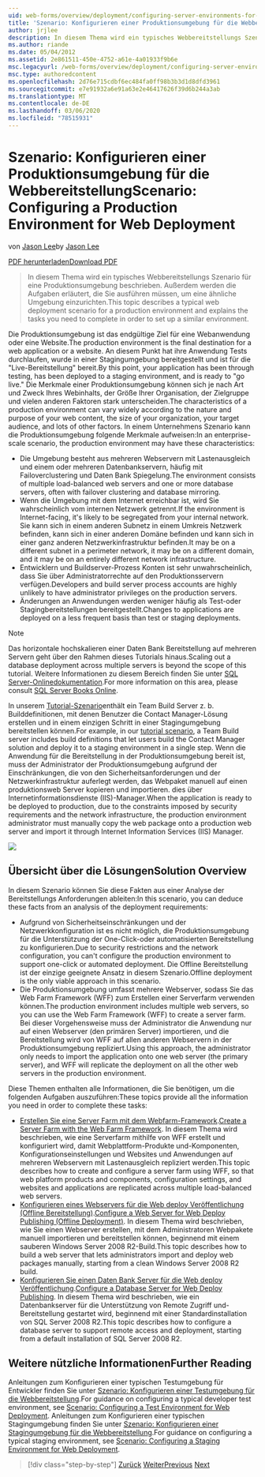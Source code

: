 ```yaml
---
uid: web-forms/overview/deployment/configuring-server-environments-for-web-deployment/scenario-configuring-a-production-environment-for-web-deployment
title: 'Szenario: Konfigurieren einer Produktionsumgebung für die Webbereitstellung | Microsoft-Dokumentation'
author: jrjlee
description: In diesem Thema wird ein typisches Webbereitstellungs Szenario für eine Produktionsumgebung beschrieben. Außerdem werden die Aufgaben erläutert, die Sie ausführen müssen, um eine ähnliche...
ms.author: riande
ms.date: 05/04/2012
ms.assetid: 2e861511-450e-4752-a61e-4a01933f9b6e
msc.legacyurl: /web-forms/overview/deployment/configuring-server-environments-for-web-deployment/scenario-configuring-a-production-environment-for-web-deployment
msc.type: authoredcontent
ms.openlocfilehash: 2d76e715cdbf6ec484fa0ff98b3b3d1d8dfd3961
ms.sourcegitcommit: e7e91932a6e91a63e2e46417626f39d6b244a3ab
ms.translationtype: MT
ms.contentlocale: de-DE
ms.lasthandoff: 03/06/2020
ms.locfileid: "78515931"
---
```

# <a name="scenario-configuring-a-production-environment-for-web-deployment"></a><span data-ttu-id="8facb-103">Szenario: Konfigurieren einer Produktionsumgebung für die Webbereitstellung</span><span class="sxs-lookup"><span data-stu-id="8facb-103">Scenario: Configuring a Production Environment for Web Deployment</span></span>

<span data-ttu-id="8facb-104">von [Jason Lee](https://github.com/jrjlee)</span><span class="sxs-lookup"><span data-stu-id="8facb-104">by [Jason Lee](https://github.com/jrjlee)</span></span>

[<span data-ttu-id="8facb-105">PDF herunterladen</span><span class="sxs-lookup"><span data-stu-id="8facb-105">Download PDF</span></span>](https://msdnshared.blob.core.windows.net/media/MSDNBlogsFS/prod.evol.blogs.msdn.com/CommunityServer.Blogs.Components.WeblogFiles/00/00/00/63/56/8130.DeployingWebAppsInEnterpriseScenarios.pdf)

> <span data-ttu-id="8facb-106">In diesem Thema wird ein typisches Webbereitstellungs Szenario für eine Produktionsumgebung beschrieben. Außerdem werden die Aufgaben erläutert, die Sie ausführen müssen, um eine ähnliche Umgebung einzurichten.</span><span class="sxs-lookup"><span data-stu-id="8facb-106">This topic describes a typical web deployment scenario for a production environment and explains the tasks you need to complete in order to set up a similar environment.</span></span>

<span data-ttu-id="8facb-107">Die Produktionsumgebung ist das endgültige Ziel für eine Webanwendung oder eine Website.</span><span class="sxs-lookup"><span data-stu-id="8facb-107">The production environment is the final destination for a web application or a website.</span></span> <span data-ttu-id="8facb-108">An diesem Punkt hat ihre Anwendung Tests durchlaufen, wurde in einer Stagingumgebung bereitgestellt und ist für die "Live-Bereitstellung" bereit.</span><span class="sxs-lookup"><span data-stu-id="8facb-108">By this point, your application has been through testing, has been deployed to a staging environment, and is ready to "go live."</span></span> <span data-ttu-id="8facb-109">Die Merkmale einer Produktionsumgebung können sich je nach Art und Zweck Ihres Webinhalts, der Größe Ihrer Organisation, der Zielgruppe und vielen anderen Faktoren stark unterscheiden.</span><span class="sxs-lookup"><span data-stu-id="8facb-109">The characteristics of a production environment can vary widely according to the nature and purpose of your web content, the size of your organization, your target audience, and lots of other factors.</span></span> <span data-ttu-id="8facb-110">In einem Unternehmens Szenario kann die Produktionsumgebung folgende Merkmale aufweisen:</span><span class="sxs-lookup"><span data-stu-id="8facb-110">In an enterprise-scale scenario, the production environment may have these characteristics:</span></span>

- <span data-ttu-id="8facb-111">Die Umgebung besteht aus mehreren Webservern mit Lastenausgleich und einem oder mehreren Datenbankservern, häufig mit Failoverclustering und Daten Bank Spiegelung.</span><span class="sxs-lookup"><span data-stu-id="8facb-111">The environment consists of multiple load-balanced web servers and one or more database servers, often with failover clustering and database mirroring.</span></span>
- <span data-ttu-id="8facb-112">Wenn die Umgebung mit dem Internet erreichbar ist, wird Sie wahrscheinlich vom internen Netzwerk getrennt.</span><span class="sxs-lookup"><span data-stu-id="8facb-112">If the environment is Internet-facing, it's likely to be segregated from your internal network.</span></span> <span data-ttu-id="8facb-113">Sie kann sich in einem anderen Subnetz in einem Umkreis Netzwerk befinden, kann sich in einer anderen Domäne befinden und kann sich in einer ganz anderen Netzwerkinfrastruktur befinden.</span><span class="sxs-lookup"><span data-stu-id="8facb-113">It may be on a different subnet in a perimeter network, it may be on a different domain, and it may be on an entirely different network infrastructure.</span></span>
- <span data-ttu-id="8facb-114">Entwicklern und Buildserver-Prozess Konten ist sehr unwahrscheinlich, dass Sie über Administratorrechte auf den Produktionsservern verfügen.</span><span class="sxs-lookup"><span data-stu-id="8facb-114">Developers and build server process accounts are highly unlikely to have administrator privileges on the production servers.</span></span>
- <span data-ttu-id="8facb-115">Änderungen an Anwendungen werden weniger häufig als Test-oder Stagingbereitstellungen bereitgestellt.</span><span class="sxs-lookup"><span data-stu-id="8facb-115">Changes to applications are deployed on a less frequent basis than test or staging deployments.</span></span>

> [!NOTE]
> <span data-ttu-id="8facb-116">Das horizontale hochskalieren einer Daten Bank Bereitstellung auf mehreren Servern geht über den Rahmen dieses Tutorials hinaus.</span><span class="sxs-lookup"><span data-stu-id="8facb-116">Scaling out a database deployment across multiple servers is beyond the scope of this tutorial.</span></span> <span data-ttu-id="8facb-117">Weitere Informationen zu diesem Bereich finden Sie unter [SQL Server-Onlinedokumentation](https://technet.microsoft.com/library/ms130214.aspx).</span><span class="sxs-lookup"><span data-stu-id="8facb-117">For more information on this area, please consult [SQL Server Books Online](https://technet.microsoft.com/library/ms130214.aspx).</span></span>

<span data-ttu-id="8facb-118">In unserem [Tutorial-Szenario](../deploying-web-applications-in-enterprise-scenarios/enterprise-web-deployment-scenario-overview.md)enthält ein Team Build Server z. b. Builddefinitionen, mit denen Benutzer die Contact Manager-Lösung erstellen und in einem einzigen Schritt in einer Stagingumgebung bereitstellen können.</span><span class="sxs-lookup"><span data-stu-id="8facb-118">For example, in our [tutorial scenario](../deploying-web-applications-in-enterprise-scenarios/enterprise-web-deployment-scenario-overview.md), a Team Build server includes build definitions that let users build the Contact Manager solution and deploy it to a staging environment in a single step.</span></span> <span data-ttu-id="8facb-119">Wenn die Anwendung für die Bereitstellung in der Produktionsumgebung bereit ist, muss der Administrator der Produktionsumgebung aufgrund der Einschränkungen, die von den Sicherheitsanforderungen und der Netzwerkinfrastruktur auferlegt werden, das Webpaket manuell auf einen produktionsweb Server kopieren und importieren. dies über Internetinformationsdienste (IIS)-Manager.</span><span class="sxs-lookup"><span data-stu-id="8facb-119">When the application is ready to be deployed to production, due to the constraints imposed by security requirements and the network infrastructure, the production environment administrator must manually copy the web package onto a production web server and import it through Internet Information Services (IIS) Manager.</span></span>

![](scenario-configuring-a-production-environment-for-web-deployment/_static/image1.png)

## <a name="solution-overview"></a><span data-ttu-id="8facb-120">Übersicht über die Lösungen</span><span class="sxs-lookup"><span data-stu-id="8facb-120">Solution Overview</span></span>

<span data-ttu-id="8facb-121">In diesem Szenario können Sie diese Fakten aus einer Analyse der Bereitstellungs Anforderungen ableiten:</span><span class="sxs-lookup"><span data-stu-id="8facb-121">In this scenario, you can deduce these facts from an analysis of the deployment requirements:</span></span>

- <span data-ttu-id="8facb-122">Aufgrund von Sicherheitseinschränkungen und der Netzwerkkonfiguration ist es nicht möglich, die Produktionsumgebung für die Unterstützung der One-Click-oder automatisierten Bereitstellung zu konfigurieren.</span><span class="sxs-lookup"><span data-stu-id="8facb-122">Due to security restrictions and the network configuration, you can't configure the production environment to support one-click or automated deployment.</span></span> <span data-ttu-id="8facb-123">Die Offline Bereitstellung ist der einzige geeignete Ansatz in diesem Szenario.</span><span class="sxs-lookup"><span data-stu-id="8facb-123">Offline deployment is the only viable approach in this scenario.</span></span>
- <span data-ttu-id="8facb-124">Die Produktionsumgebung umfasst mehrere Webserver, sodass Sie das Web Farm Framework (WFF) zum Erstellen einer Serverfarm verwenden können.</span><span class="sxs-lookup"><span data-stu-id="8facb-124">The production environment includes multiple web servers, so you can use the Web Farm Framework (WFF) to create a server farm.</span></span> <span data-ttu-id="8facb-125">Bei dieser Vorgehensweise muss der Administrator die Anwendung nur auf einen Webserver (den primären Server) importieren, und die Bereitstellung wird von WFF auf allen anderen Webservern in der Produktionsumgebung repliziert.</span><span class="sxs-lookup"><span data-stu-id="8facb-125">Using this approach, the administrator only needs to import the application onto one web server (the primary server), and WFF will replicate the deployment on all the other web servers in the production environment.</span></span>

<span data-ttu-id="8facb-126">Diese Themen enthalten alle Informationen, die Sie benötigen, um die folgenden Aufgaben auszuführen:</span><span class="sxs-lookup"><span data-stu-id="8facb-126">These topics provide all the information you need in order to complete these tasks:</span></span>

- <span data-ttu-id="8facb-127">[Erstellen Sie eine Server Farm mit dem Webfarm-Framework](configuring-a-database-server-for-web-deploy-publishing.md).</span><span class="sxs-lookup"><span data-stu-id="8facb-127">[Create a Server Farm with the Web Farm Framework](configuring-a-database-server-for-web-deploy-publishing.md).</span></span> <span data-ttu-id="8facb-128">In diesem Thema wird beschrieben, wie eine Serverfarm mithilfe von WFF erstellt und konfiguriert wird, damit Webplattform-Produkte und-Komponenten, Konfigurationseinstellungen und Websites und Anwendungen auf mehreren Webservern mit Lastenausgleich repliziert werden.</span><span class="sxs-lookup"><span data-stu-id="8facb-128">This topic describes how to create and configure a server farm using WFF, so that web platform products and components, configuration settings, and websites and applications are replicated across multiple load-balanced web servers.</span></span>
- <span data-ttu-id="8facb-129">[Konfigurieren eines Webservers für die Web deploy Veröffentlichung (Offline Bereitstellung)](configuring-a-web-server-for-web-deploy-publishing-offline-deployment.md).</span><span class="sxs-lookup"><span data-stu-id="8facb-129">[Configure a Web Server for Web Deploy Publishing (Offline Deployment)](configuring-a-web-server-for-web-deploy-publishing-offline-deployment.md).</span></span> <span data-ttu-id="8facb-130">In diesem Thema wird beschrieben, wie Sie einen Webserver erstellen, mit dem Administratoren Webpakete manuell importieren und bereitstellen können, beginnend mit einem sauberen Windows Server 2008 R2-Build.</span><span class="sxs-lookup"><span data-stu-id="8facb-130">This topic describes how to build a web server that lets administrators import and deploy web packages manually, starting from a clean Windows Server 2008 R2 build.</span></span>
- <span data-ttu-id="8facb-131">[Konfigurieren Sie einen Daten Bank Server für die Web deploy Veröffentlichung](configuring-a-database-server-for-web-deploy-publishing.md).</span><span class="sxs-lookup"><span data-stu-id="8facb-131">[Configure a Database Server for Web Deploy Publishing](configuring-a-database-server-for-web-deploy-publishing.md).</span></span> <span data-ttu-id="8facb-132">In diesem Thema wird beschrieben, wie ein Datenbankserver für die Unterstützung von Remote Zugriff und-Bereitstellung gestartet wird, beginnend mit einer Standardinstallation von SQL Server 2008 R2.</span><span class="sxs-lookup"><span data-stu-id="8facb-132">This topic describes how to configure a database server to support remote access and deployment, starting from a default installation of SQL Server 2008 R2.</span></span>

## <a name="further-reading"></a><span data-ttu-id="8facb-133">Weitere nützliche Informationen</span><span class="sxs-lookup"><span data-stu-id="8facb-133">Further Reading</span></span>

<span data-ttu-id="8facb-134">Anleitungen zum Konfigurieren einer typischen Testumgebung für Entwickler finden Sie unter [Szenario: Konfigurieren einer Testumgebung für die Webbereitstellung](scenario-configuring-a-test-environment-for-web-deployment.md).</span><span class="sxs-lookup"><span data-stu-id="8facb-134">For guidance on configuring a typical developer test environment, see [Scenario: Configuring a Test Environment for Web Deployment](scenario-configuring-a-test-environment-for-web-deployment.md).</span></span> <span data-ttu-id="8facb-135">Anleitungen zum Konfigurieren einer typischen Stagingumgebung finden Sie unter [Szenario: Konfigurieren einer Stagingumgebung für die Webbereitstellung](scenario-configuring-a-staging-environment-for-web-deployment.md).</span><span class="sxs-lookup"><span data-stu-id="8facb-135">For guidance on configuring a typical staging environment, see [Scenario: Configuring a Staging Environment for Web Deployment](scenario-configuring-a-staging-environment-for-web-deployment.md).</span></span>

> [!div class="step-by-step"]
> <span data-ttu-id="8facb-136">[Zurück](scenario-configuring-a-staging-environment-for-web-deployment.md)
> [Weiter](configuring-a-web-server-for-web-deploy-publishing-remote-agent.md)</span><span class="sxs-lookup"><span data-stu-id="8facb-136">[Previous](scenario-configuring-a-staging-environment-for-web-deployment.md)
[Next](configuring-a-web-server-for-web-deploy-publishing-remote-agent.md)</span></span>
